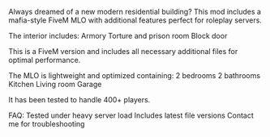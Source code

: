 Always dreamed of a new modern residential building? This mod includes a mafia-style FiveM MLO with additional features perfect for roleplay servers.

The interior includes:
Armory
Torture and prison room
Block door

This is a FiveM version and includes all necessary additional files for optimal performance. 

The MLO is lightweight and optimized containing:
2 bedrooms
2 bathrooms
Kitchen
Living room
Garage

It has been tested to handle 400+ players.

FAQ:
Tested under heavy server load
Includes latest file versions
Contact me for troubleshooting
